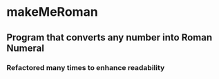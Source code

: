 # makeMeRoman
## Program that converts any number into Roman Numeral
### Refactored many times to enhance readability
